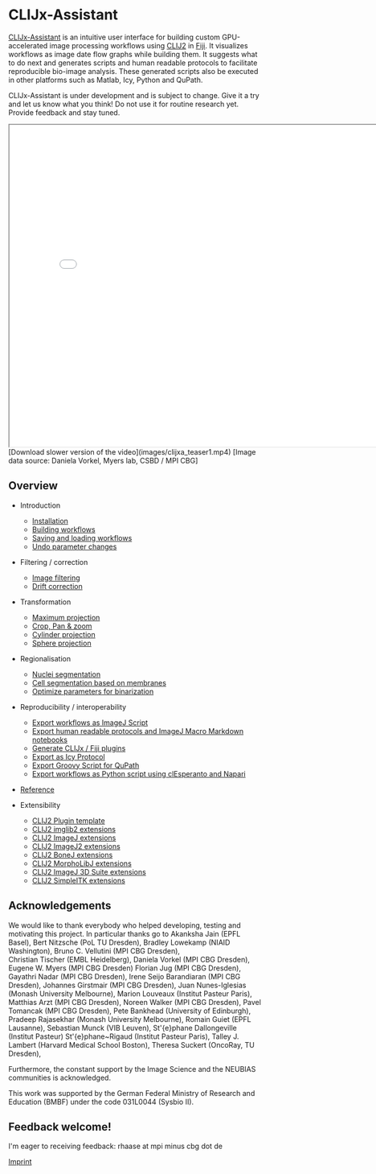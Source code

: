 # CLIJx-Assistant
[CLIJx-Assistant](https://clij.github.io/assistant) is an intuitive user interface for building custom GPU-accelerated image processing workflows using [CLIJ2](https://clij.github.io) in [Fiji](https://fiji.sc). 
It visualizes workflows as image date flow graphs while building them. 
It suggests what to do next and generates scripts and human readable protocols to facilitate reproducible bio-image analysis. 
These generated scripts also be executed in other platforms such as Matlab, Icy, Python and QuPath.

CLIJx-Assistant is under development and is subject to change. 
Give it a try and let us know what you think!
Do not use it for routine research yet.  
Provide feedback and stay tuned.

<iframe src="images/clijxa_teaser1_fast.mp4" width="800" height="640"></iframe>
[Download slower version of the video](images/clijxa_teaser1.mp4) [Image data source: Daniela Vorkel, Myers lab, CSBD / MPI CBG]

## Overview
* Introduction
  * [Installation](https://clij.github.io/assistant/installation)
  * [Building workflows](https://clij.github.io/assistant/getting_started)
  * [Saving and loading workflows](https://clij.github.io/assistant/save_and_load)
  * [Undo parameter changes](https://clij.github.io/assistant/undo)

* Filtering / correction
  * [Image filtering](https://clij.github.io/assistant/filtering)
  * [Drift correction](https://clij.github.io/assistant/drift_correction)

* Transformation
  * [Maximum projection](https://clij.github.io/assistant/intensity_projection)
  * [Crop, Pan & zoom](https://clij.github.io/assistant/crop_pan_zoom)
  * [Cylinder projection](https://clij.github.io/assistant/cylinder_projection)
  * [Sphere projection](https://clij.github.io/assistant/sphere_projection)

* Regionalisation
  * [Nuclei segmentation](https://clij.github.io/assistant/segmentation_nuclei)
  * [Cell segmentation based on membranes](https://clij.github.io/assistant/segmentation_cells)
  * [Optimize parameters for binarization](https://clij.github.io/assistant/parameter_optimization)

* Reproducibility / interoperability
  * [Export workflows as ImageJ Script](https://clij.github.io/assistant/macro_export)
  * [Export human readable protocols and ImageJ Macro Markdown notebooks](https://clij.github.io/assistant/supplementary_methods_section_generator)
  * [Generate CLIJx / Fiji plugins](https://clij.github.io/assistant/generate_clijx_plugins)
  * [Export as Icy Protocol](https://clij.github.io/assistant/icy_protocol_export)
  * [Export Groovy Script for QuPath](https://clij.github.io/assistant/export_to_clupath)
  * [Export workflows as Python script using clEsperanto and Napari](https://clij.github.io/assistant/te_oki_export)

* [Reference](https://clij.github.io/assistant/reference)

* Extensibility
  * [CLIJ2 Plugin template](https://github.com/clij/clij2-plugin-template)
  * [CLIJ2 imglib2 extensions](https://github.com/clij/clijx-assistant-imglib2)
  * [CLIJ2 ImageJ extensions](https://github.com/clij/clijx-assistant-imagej)
  * [CLIJ2 ImageJ2 extensions](https://github.com/clij/clijx-assistant-imagej2)
  * [CLIJ2 BoneJ extensions](https://github.com/clij/clijx-assistant-bonej)
  * [CLIJ2 MorphoLibJ extensions](https://github.com/clij/clijx-assistant-morpholibj)
  * [CLIJ2 ImageJ 3D Suite extensions](https://github.com/clij/clijx-assistant-imagej3dsuite)
  * [CLIJ2 SimpleITK extensions](https://github.com/clij/clijx-assistant-simpleitk)

## Acknowledgements
We would like to thank everybody who helped developing, testing and motivating this project. In particular thanks go to 
Akanksha Jain (EPFL Basel),
Bert Nitzsche (PoL TU Dresden),
Bradley Lowekamp (NIAID Washington),
Bruno C. Vellutini (MPI CBG Dresden),  
Christian Tischer (EMBL Heidelberg),
Daniela Vorkel (MPI CBG Dresden), 
Eugene W. Myers (MPI CBG Dresden)
Florian Jug (MPI CBG Dresden), 
Gayathri Nadar (MPI CBG Dresden),
Irene Seijo Barandiaran (MPI CBG Dresden),
Johannes Girstmair (MPI CBG Dresden),
Juan Nunes-Iglesias (Monash University Melbourne),
Marion Louveaux (Institut Pasteur Paris),
Matthias Arzt (MPI CBG Dresden),
Noreen Walker (MPI CBG Dresden),
Pavel Tomancak (MPI CBG Dresden),
Pete Bankhead (University of Edinburgh),
Pradeep Rajasekhar (Monash University Melbourne),
Romain Guiet (EPFL Lausanne),
Sebastian Munck (VIB Leuven),
St\'{e}phane Dallongeville (Institut Pasteur)
St\'{e}phane~Rigaud (Institut Pasteur Paris),
Talley J. Lambert (Harvard Medical School Boston),
Theresa Suckert (OncoRay, TU Dresden),





Furthermore, the constant support by the Image Science and the NEUBIAS communities is acknowledged.
 
This work was supported by the German Federal Ministry of Research and Education (BMBF) under the code 031L0044 (Sysbio II).

## Feedback welcome!
I'm eager to receiving feedback: rhaase at mpi minus cbg dot de

[Imprint](https://clij.github.io/imprint)
